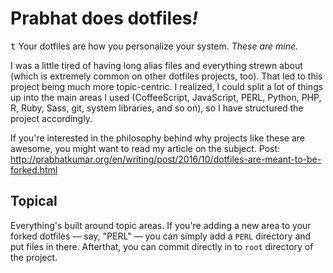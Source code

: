 # Prabhat does dotfiles<i>!</i>
<kbd>t</kbd>&nbsp;Your dotfiles are how you personalize your system. <i>These are mine.</i>

I was a little tired of having long alias files and everything strewn about (which is extremely common on other dotfiles projects, too). That led to this project being much more topic-centric. I realized, I could split a lot of things up into the main areas I used (CoffeeScript, JavaScript, PERL, Python, PHP, R, Ruby, Sass, git, system libraries, and so on), so I have structured the project accordingly.

If you're interested in the philosophy behind why projects like these are awesome, you might want to read my article on the subject. Post: http://prabhatkumar.org/en/writing/post/2016/10/dotfiles-are-meant-to-be-forked.html

## Topical
Everything's built around topic areas. If you're adding a new area to your forked dotfiles — say, "PERL" — you can simply add a `PERL` directory and put files in there. Afterthat, you can commit directly in to `root` directory of the project.
